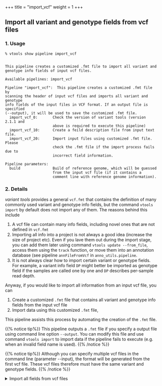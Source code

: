 
+++
title = "import_vcf"
weight = 1
+++


## Import all variant and genotype fields from vcf files


### 1. Usage

    % vtools show pipeline import_vcf
    

    This pipeline creates a customized .fmt file to import all variant and
    genotype info fields of input vcf files.
    
    Available pipelines: import_vcf
    
    Pipeline "import_vcf":  This pipeline creates a customized .fmt file by
    scanning the header of input vcf files and imports all variant and genotype
    info fields of the input files in VCF format. If an output file is specified
    (--output), it will be used to save the customized .fmt file.
      import_vcf_0:       Check the version of variant tools (version 2.1.1 and
                          above is required to execute this pipeline)
      import_vcf_10:      Create a feild description file from input text file.
      import_vcf_20:      Import input files using customized .fmt file. Please
                          check the .fmt file if the import process fails due to
                          incorrect field information.
    
    Pipeline parameters:
      build               Build of reference genome, which will be guessed
                          from the input vcf file (if it contains a
                          comment line with reference genome information).
    



### 2. Details

*variant tools* provides a general `vcf.fmt` that contains the definition of many commonly used variant and genotype info fields, but the command `vtools import` by default does not import any of them. The reasons behind this include 



1.  A vcf file can contain many info fields, including novel ones that are not defined in `vcf.fmt` 
2.  Importing all info into a project is not always a good idea (increase the size of project etc). Even if you lave them out during the import stage, you can add them later using command `vtools update --from_file`, access them using the `track` function, or move them into an annotation database (see pipeline `annFileFromVcf` in `anno_utils.pipeline`. 
3.  It is not always clear how to import certain variant or genotype fields. For example, a variant info field `DP` might better be imported as genotype field if the samples are called one by one and `DP` describes per-sample read depth. 

Anyway, if you would like to import all information from an input vcf file, you can 

1.  Create a customized `.fmt` file that contains all variant and genotype info fields from the input vcf file 
2.  Import data using this customized `.fmt` file, 

This pipeline assists this process by automating the creation of the `.fmt` file. 


{{% notice tip%}}
This pipeline outputs a `.fmt` file if you specify a output file using command line option `--output`. You can modify this file and use command `vtools import` to import data if the pipeline fails to execute (e.g. when an invalid field name is used). 
{{% /notice %}}

{{% notice tip%}}
Although you can specify multiple vcf files in the command line (parameter --input), the format will be generated from the first vcf file. These vcf files therefore must have the same variant and genotype fields. 
{{% /notice %}}

<details><summary> Import all fields from vcf files</summary> 

    % vtools init test -f
    % vtools execute import_vcf --input V*.vcf
    

    INFO: Executing import_vcf.import_vcf_0: Check the version of variant tools (version 2.1.1 and above is required to execute this pipeline)
    INFO: Executing import_vcf.import_vcf_10: Create a feild description file from input text file.
    INFO: Executing import_vcf.import_vcf_20: Import input files using customized .fmt file. Please check the .fmt file if the import process fails due to incorrect field information.
    INFO: Running vtools import V1.vcf V2.vcf V3.vcf --build hg19 --format cache/V1.vcf.fmt
    INFO: Importing variants from V1.vcf (1/3)
    V1.vcf: 100% [================================================] 1,000 17.2K/s in 00:00:00
    INFO: 985 new variants (985 SNVs, 2 unsupported) from 1,000 lines are imported.
    INFO: Importing variants from V2.vcf (2/3)
    V2.vcf: 100% [================================================] 1,000 15.1K/s in 00:00:00
    INFO: 348 new variants (984 SNVs, 3 unsupported) from 1,000 lines are imported.
    INFO: Importing variants from V3.vcf (3/3)
    V3.vcf: 100% [================================================] 1,000 14.8K/s in 00:00:00
    INFO: 270 new variants (986 SNVs, 1 unsupported) from 1,000 lines are imported.
    Importing genotypes: 100% [====================================] 4,818 2.4K/s in 00:00:02
    Copying samples: 100% [===========================================] 6 48.0K/s in 00:00:00
    INFO: 1,603 new variants (2,955 SNVs, 6 unsupported) from 3,000 lines (3 samples) are imported.
    INFO: Command "vtools import V1.vcf V2.vcf V3.vcf --build hg19 --format cache/V1.vcf.fmt" completed successfully in 00:00:12
    

</details>